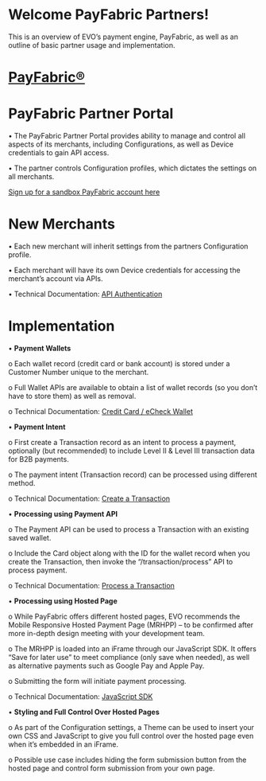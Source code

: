 # Welcome PayFabric Partners! 

This is an overview of EVO’s payment engine, PayFabric, as well as an outline of basic partner usage and implementation.


# [PayFabric®](https://github.com/PayFabric/Portal/tree/master/PayFabric) 
# PayFabric Partner Portal

•	The PayFabric Partner Portal provides ability to manage and control all aspects of its merchants, including Configurations, as well as Device credentials to gain API access.

•	The partner controls Configuration profiles, which dictates the settings on all merchants.

[Sign up for a sandbox PayFabric account here](https://sandbox.payfabric.com/Portal/Account/Register)
 

# New Merchants

•	Each new merchant will inherit settings from the partners Configuration profile.

•	Each merchant will have its own Device credentials for accessing the merchant’s account via APIs.

•	Technical Documentation: [API Authentication](https://github.com/PayFabric/APIs/blob/master/PayFabric/Sections/Authentication.md) 

# Implementation

•	**Payment Wallets**

o	Each wallet record (credit card or bank account) is stored under a Customer Number unique to the merchant.

o	Full Wallet APIs are available to obtain a list of wallet records (so you don’t have to store them) as well as removal.

o	Technical Documentation: [Credit Card / eCheck Wallet](https://github.com/PayFabric/APIs/blob/master/PayFabric/Sections/Wallets.md#credit-card--echeck-wallet)

•	**Payment Intent**

o	First create a Transaction record as an intent to process a payment, optionally (but recommended) to include Level II & Level III transaction data for B2B payments.

o	The payment intent (Transaction record) can be processed using different method.

o	Technical Documentation: [Create a Transaction](https://github.com/PayFabric/APIs/blob/master/PayFabric/Sections/Transactions.md#create-a-transaction)

•	**Processing using Payment API**

o	The Payment API can be used to process a Transaction with an existing saved wallet.

o	Include the Card object along with the ID for the wallet record when you create the Transaction, then invoke the “/transaction/process” API to process payment.

o	Technical Documentation: [Process a Transaction](https://github.com/PayFabric/APIs/blob/master/PayFabric/Sections/Transactions.md#process-a-transaction)

•	**Processing using Hosted Page**

o	While PayFabric offers different hosted pages, EVO recommends the Mobile Responsive Hosted Payment Page (MRHPP) – to be confirmed after more in-depth design meeting with your development team.
 
o	The MRHPP is loaded into an iFrame through our JavaScript SDK.  It offers “Save for later use” to meet compliance (only save when needed), as well as alternative payments such as Google Pay and Apple Pay.

o	Submitting the form will initiate payment processing.

o	Technical Documentation: [JavaScript SDK](https://github.com/PayFabric/Portal/blob/master/PayFabric/Sections/JavaScript%20SDK.md)

•	**Styling and Full Control Over Hosted Pages**

o	As part of the Configuration settings, a Theme can be used to insert your own CSS and JavaScript to give you full control over the hosted page even when it’s embedded in an iFrame.

o	Possible use case includes hiding the form submission button from the hosted page and control form submission from your own page.
 


